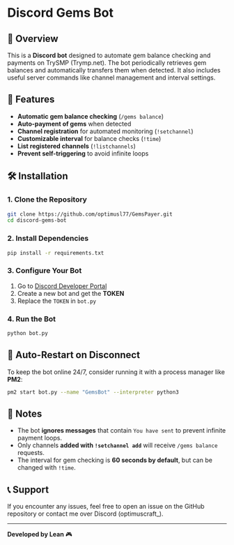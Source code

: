 # Discord Gems Bot

## 📌 Overview
This is a **Discord bot** designed to automate gem balance checking and payments on TrySMP (Trymp.net). The bot periodically retrieves gem balances and automatically transfers them when detected. It also includes useful server commands like channel management and interval settings.

## 🚀 Features
- **Automatic gem balance checking** (`/gems balance`)
- **Auto-payment of gems** when detected
- **Channel registration** for automated monitoring (`!setchannel`)
- **Customizable interval** for balance checks (`!time`)
- **List registered channels** (`!listchannels`)
- **Prevent self-triggering** to avoid infinite loops

## 🛠️ Installation
### **1. Clone the Repository**
```sh
git clone https://github.com/optimusl77/GemsPayer.git
cd discord-gems-bot
```

### **2. Install Dependencies**
```sh
pip install -r requirements.txt
```

### **3. Configure Your Bot**
1. Go to [Discord Developer Portal](https://discord.com/developers/applications)
2. Create a new bot and get the **TOKEN**
3. Replace the `TOKEN` in `bot.py`

### **4. Run the Bot**
```sh
python bot.py
```


## 🔄 Auto-Restart on Disconnect
To keep the bot online 24/7, consider running it with a process manager like **PM2**:
```sh
pm2 start bot.py --name "GemsBot" --interpreter python3
```

## 📌 Notes
- The bot **ignores messages** that contain `You have sent` to prevent infinite payment loops.
- Only channels **added with `!setchannel add`** will receive `/gems balance` requests.
- The interval for gem checking is **60 seconds by default**, but can be changed with `!time`.

## 📞 Support
If you encounter any issues, feel free to open an issue on the GitHub repository or contact me over Discord (optimuscraft_).

---
**Developed by Lean** 🎮
